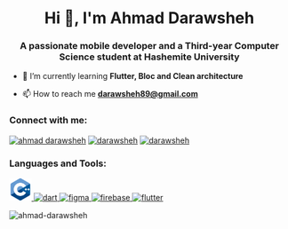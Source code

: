 <h1 align="center">Hi 👋, I'm Ahmad Darawsheh</h1>
<h3 align="center">A passionate mobile developer and a Third-year Computer Science student at Hashemite University</h3>

- 🌱 I’m currently learning **Flutter, Bloc and Clean architecture**

- 📫 How to reach me **darawsheh89@gmail.com**

<h3 align="left">Connect with me:</h3>
<p align="left">
<a href="[https://linkedin.com/in/ahmad darawsheh](https://www.linkedin.com/in/ahmad-darawsheh-183891283/)" target="blank"><img align="center" src="https://raw.githubusercontent.com/rahuldkjain/github-profile-readme-generator/master/src/images/icons/Social/linked-in-alt.svg" alt="ahmad darawsheh" height="30" width="40" /></a>
<a href="https://codeforces.com/profile/darawsheh" target="blank"><img align="center" src="https://raw.githubusercontent.com/rahuldkjain/github-profile-readme-generator/master/src/images/icons/Social/codeforces.svg" alt="darawsheh" height="30" width="40" /></a>
<a href="https://www.leetcode.com/darawsheh" target="blank"><img align="center" src="https://raw.githubusercontent.com/rahuldkjain/github-profile-readme-generator/master/src/images/icons/Social/leet-code.svg" alt="darawsheh" height="30" width="40" /></a>
</p>

<h3 align="left">Languages and Tools:</h3>
<p align="left"> <a href="https://www.w3schools.com/cpp/" target="_blank" rel="noreferrer"> <img src="https://raw.githubusercontent.com/devicons/devicon/master/icons/cplusplus/cplusplus-original.svg" alt="cplusplus" width="40" height="40"/> </a> <a href="https://dart.dev" target="_blank" rel="noreferrer"> <img src="https://www.vectorlogo.zone/logos/dartlang/dartlang-icon.svg" alt="dart" width="40" height="40"/> </a> <a href="https://www.figma.com/" target="_blank" rel="noreferrer"> <img src="https://www.vectorlogo.zone/logos/figma/figma-icon.svg" alt="figma" width="40" height="40"/> </a> <a href="https://firebase.google.com/" target="_blank" rel="noreferrer"> <img src="https://www.vectorlogo.zone/logos/firebase/firebase-icon.svg" alt="firebase" width="40" height="40"/> </a> <a href="https://flutter.dev" target="_blank" rel="noreferrer"> <img src="https://www.vectorlogo.zone/logos/flutterio/flutterio-icon.svg" alt="flutter" width="40" height="40"/> </a> </p>

<p><img align="center" src="https://github-readme-stats.vercel.app/api/top-langs?username=ahmad-darawsheh&show_icons=true&locale=en&layout=compact" alt="ahmad-darawsheh" /></p>

